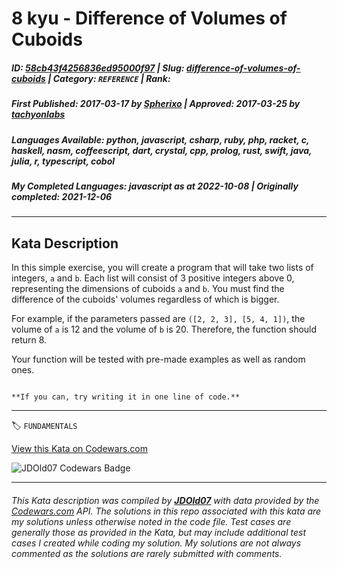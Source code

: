 # 8 kyu - Difference of Volumes of Cuboids

##### **ID**: [58cb43f4256836ed95000f97](https://www.codewars.com/kata/58cb43f4256836ed95000f97) | **Slug**: [difference-of-volumes-of-cuboids](https://www.codewars.com/kata/58cb43f4256836ed95000f97) | **Category**: `REFERENCE` | **Rank**: <span style="color:white">8 kyu</span>

##### **First Published**: 2017-03-17 ***by*** [Spherixo](https://www.codewars.com/users/Spherixo) | **Approved**: 2017-03-25 ***by*** [tachyonlabs](https://www.codewars.com/users/tachyonlabs)

##### **Languages Available**: python, javascript, csharp, ruby, php, racket, c, haskell, nasm, coffeescript, dart, crystal, cpp, prolog, rust, swift, java, julia, r, typescript, cobol

##### **My Completed Languages**: javascript ***as at*** 2022-10-08 | **Originally completed**: 2021-12-06

---

## Kata Description


In this simple exercise, you will create a program that will take two lists of integers, `a` and `b`. Each list will consist of 3 positive integers above 0, representing the dimensions of cuboids `a` and `b`. You must find the difference of the cuboids' volumes regardless of which is bigger.



For example, if the parameters passed are `([2, 2, 3], [5, 4, 1])`, the volume of `a` is 12 and the volume of `b` is 20. Therefore, the function should return 8.



Your function will be tested with pre-made examples as well as random ones.

~~~if-not:cobol

**If you can, try writing it in one line of code.**

~~~



---


🏷 `FUNDAMENTALS`


[View this Kata on Codewars.com](https://www.codewars.com/kata/58cb43f4256836ed95000f97)

![](https://www.codewars.com/users/jdold07/badges/large "JDOld07 Codewars Badge")

---

###### *This Kata description was compiled by [**JDOld07**](https://tpstech.dev) with data provided by the [Codewars.com](https://www.codewars.com) API.  The solutions in this repo associated with this kata are my solutions unless otherwise noted in the code file.  Test cases are generally those as provided in the Kata, but may include additional test cases I created while coding my solution.  My solutions are not always commented as the solutions are rarely submitted with comments.*

